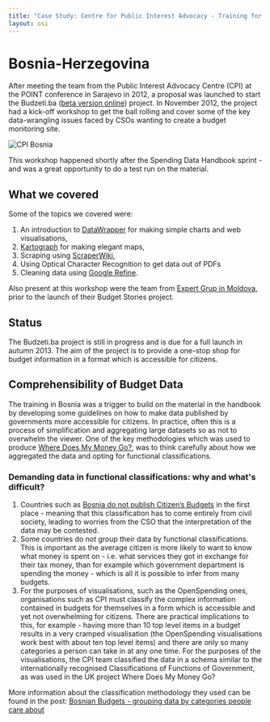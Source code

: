 ```yaml
---
title: "Case Study: Centre for Public Interest Advocacy - Training for Budget Data Wrangling. "
layout: osi
---
```


# Bosnia-Herzegovina 

<div class="well">After meeting the team from the Public Interest Advocacy Centre (CPI) at
the POINT conference in Sarajevo in 2012, a proposal was launched to
start the Budzeti.ba (<a href="http://budzeti.ba/">beta version online</a>)
project. In November 2012, the project had a kick-off workshop to get
the ball rolling and cover some of the key data-wrangling issues faced
by CSOs wanting to create a budget monitoring site. </div>

![CPI Bosnia](http://farm9.staticflickr.com/8063/8219557569_cc12ebbdea_z.jpg)

This workshop happened shortly after the Spending Data Handbook sprint - and was a great opportunity to do a test run on the material.

## What we covered

Some of the topics we covered were:

1.  An introduction to [DataWrapper](http://datawrapper.de/) for making
    simple charts and web visualisations,
2.  [Kartograph](http://kartograph.org/) for making elegant maps,
3.  Scraping using [ScraperWiki](http://scraperwiki.com/),
4.  Using Optical Character Recognition to get data out of PDFs
5.  Cleaning data using [Google
    Refine](http://code.google.com/p/google-refine/).

Also present at this workshop were the team from [Expert Grup in Moldova](expert-grup.html),
prior to the launch of their Budget Stories project.

## Status

The Budzeti.ba project is still in progress and is due for a full launch
in autumn 2013. The aim of the project is to provide a one-stop shop for
budget information in a format which is accessible for citizens.

## Comprehensibility of Budget Data

The training in Bosnia was a trigger to build on the material in the handbook by developing some guidelines on how to make data published by governments more accessible for citizens. In practice, often this is a process of simplification and aggregating large datasets so as not to overwhelm the viewer. One of the key methodologies which was used to produce [Where Does My Money Go?](http://wheredoesmymoneygo.org), was to think carefully about how we aggregated the data and opting for functional classifications.

### Demanding data in functional classifications: why and what's difficult?

1.  Countries such as [Bosnia do not publish Citizen’s
    Budgets](http://survey.internationalbudget.org/#profile/BA) in the
    first place - meaning that this classification has to come entirely
    from civil society, leading to worries from the CSO that the
    interpretation of the data may be contested.
2.  Some countries do not group their data by functional
    classifications. This is important as the average citizen is more
    likely to want to know what money is spent on - i.e. what services
    they got in exchange for their tax money, than for example which
    government department is spending the money - which is all it is
    possible to infer from many budgets.
3.  For the purposes of visualisations, such as the OpenSpending ones,
    organisations such as CPI must classify the complex information
    contained in budgets for themselves in a form which is accessible
    and yet not overwhelming for citizens. There are practical
    implications to this, for example - having more than 10 top level
    items in a budget results in a very cramped visualisation (the
    OpenSpending visualisations work best with about ten top level
    items) and there are only so many categories a person can take in at
    any one time. For the purposes of the visualisations, the CPI team
    classified the data in a schema similar to the internationally
    recognised Classifications of Functions of Government, as was used
    in the UK project Where Does My Money Go?

More information about the classification methodology they used can be
found in the post: [Bosnian Budgets - grouping data by categories people
care
about](http://openspending.org/blog/2012/11/30/Bosnia-Budget-Classification.html)

